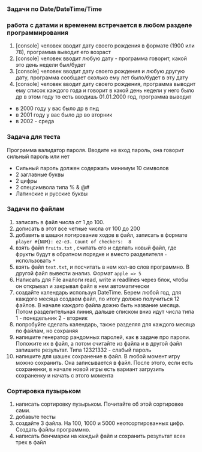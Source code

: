 ### Задачи по Date/DateTime/Time
### работа с датами и временем встречается в любом разделе программирования
1) [console] человек вводит дату своего рождения в формате (1900 или 78), программа выводит его возраст 
2) [console] человек вводит любую дату - программа говорит, какой это день недели был/будет
3) [console] человек вводит дату своего рождения и любую другую дату, программа сообщает сколько ему лет было/будет в эту дату
4) [console] человек вводит дату своего рождения,
программа выводит ему список каждого года и говорит в какой день недели у него было др в этом году
то есть вводишь 01.01.2000 год, программа выводит 
- в 2000 году у вас было др в пнд
- в 2001 году у вас было др во вторник 
- в 2002 - среда 


### Задача для теста 
Программа валидатор пароля. Вводите на вход пароль, она говорит сильный пароль или нет

* Сильный пароль должен содержать минимум 10 символов
* 2 заглавные буквы
* 2 цифры
* 2 спецсимвола типа % & @#
* Латинские и русские буквы


### Задачи по файлам
1) записать в файл числа от 1 до 100. 
2) дописать в этот все четные числа от 100 до 200
3) добавить в шашки логирование ходов в файл, записать в формате 
`player #{NUM}: e2-e3. Count of checkers:  8`
4) взять файл `fruits.txt` , считать его и сделать новый файл, где фрукты будут в обратном порядке и вместо разделителя `-` использовать `*`
5) взять файл `text.txt`, и посчитать в нем кол-во слов программно. В другой файл вывести анализ. Формат `apple => 5` 
6) Написать для File аналоги read, write и readlines через блок, чтобы он открывал и закрывал файл в нем автоматически
7) создайте календарь используя  DateTime. Берем любой год, для каждого месяца создаем файл, по итогу должно получиться 12 файлов. 
В начале каждого файла дожно быть название месяца. Потом разделительная линия, дальше списком вниз идут числа типа
1 - понедельник
2 - вторник 
8) попробуйте сделать календарь, также разделяя для каждого месяца по файлам, но сохраняя 
9) напишите генератор рандомных паролей, как в задаче про пароли. Положите их в файл, а потом считайте из файла и в другой файл запишите результат. 
Типа 12321332 - слабый пароль
10) напишите для шашек сохранение в файл. В любой момент игру можно сохранить. Она записывается в файл. После этого, если есть сохраненки, в начале новой игры есть вариант загрузить сохраненку и начать с этого момента


### Сортировка пузырьком 
1) написать сортировку пузырьком. Почитайте об этой сортировке сами.
2) добавьте тесты
3) создайте 3 файла. На 100, 1000 и 5000 неотсортированных цифр. Создать файлы программно.
4) написать бенчмарки на каждый файл и сохранить результат всех трех в файл

